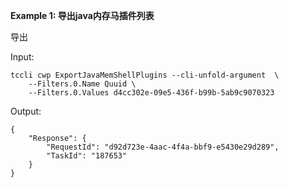 **Example 1: 导出java内存马插件列表**

导出

Input: 

```
tccli cwp ExportJavaMemShellPlugins --cli-unfold-argument  \
    --Filters.0.Name Quuid \
    --Filters.0.Values d4cc302e-09e5-436f-b99b-5ab9c9070323
```

Output: 
```
{
    "Response": {
        "RequestId": "d92d723e-4aac-4f4a-bbf9-e5430e29d289",
        "TaskId": "187653"
    }
}
```

